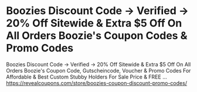 # Boozies Discount Code → Verified → 20% Off Sitewide & Extra $5 Off On All Orders Boozie's Coupon Codes & Promo Codes
Boozies Discount Code → Verified → 20% Off Sitewide &amp; Extra $5 Off On All Orders Boozie's Coupon Code, Gutscheincode, Voucher &amp; Promo Codes For Affordable &amp; Best Custom Stubby Holders For Sale Price &amp; FREE ... https://revealcoupons.com/store/boozies-coupon-discount-promo-codes/

